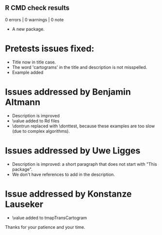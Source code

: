 ## R CMD check results

0 errors | 0 warnings | 0 note

* A new package.

# Pretests issues fixed:

* Title now in title case.
* The word 'cartograms' in the title and description is not misspelled.
* Example added

# Issues addressed by Benjamin Altmann

* Description is improved
* \value added to Rd files
* \dontrun replaced with \donttest, because these examples are too slow (due to complex algorithms).

# Issues addressed by Uwe Ligges

* Description is improved: a short paragraph that does not start with "This package".
* We don't have references to add in the description.

# Issue addressed by Konstanze Lauseker

* \value added to tmapTransCartogram

Thanks for your patience and your time.
